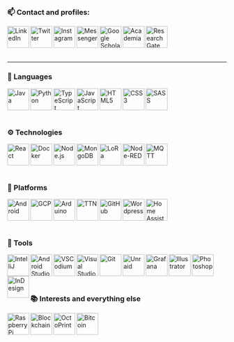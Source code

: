 <!--
Source:
https://raw.githubusercontent.com/codeSTACKr/codeSTACKr/master/README.md
https://www.youtube.com/watch?v=ECuqb5Tv9qI
https://www.youtube.com/watch?v=n6d4KHSKqGk
-->

<!--
Icons:
https://simpleicons.org/
-->

### 📫 Contact and profiles:

<!-- [<img align="left" alt="codeSTACKr.com" width="50px" src="https://raw.githubusercontent.com/iconic/open-iconic/master/svg/globe.svg" />][website] -->

[<img align="left" alt="LinkedIn" width="50px" src="https://raw.githack.com/Mearman/Mearman/master/icons/linkedin.svg" />][linkedin]
[<img align="left" alt="Twitter" width="50px" src="https://raw.githack.com/Mearman/Mearman/master/icons/twitter.svg" />][twitter]
[<img align="left" alt="Instagram" width="50px" src="https://raw.githack.com/Mearman/Mearman/master/icons/instagram.svg" />][instagram]
[<img align="left" alt="Messenger" width="50px" src="https://raw.githack.com/Mearman/Mearman/master/icons/messenger.svg" />][messenger]
[<img align="left" alt="Google Scholar" width="50px" src="https://raw.githack.com/Mearman/Mearman/master/icons/googlescholar.svg" />][scholar]
[<img align="left" alt="Academia" width="50px" src="https://raw.githack.com/Mearman/Mearman/master/icons/academia.svg" />][academia]
[<img align="left" alt="ResearchGate" width="50px" src="https://raw.githack.com/Mearman/Mearman/master/icons/researchgate.svg" />][researchgate]

<br/><br/><br/><br/>

---

### 💬 Languages

<img align="left" alt="Java" width="50px" src="https://raw.githack.com/Mearman/Mearman/master/icons/java.svg" />
<img align="left" alt="Python" width="50px" src="https://raw.githack.com/Mearman/Mearman/master/icons/python.svg" />
<img align="left" alt="TypeScript" width="50px" src="https://raw.githack.com/Mearman/Mearman/master/icons/typescript.svg" />
<img align="left" alt="JavaScript" width="50px" src="https://raw.githack.com/Mearman/Mearman/master/icons/javascript.svg" />
<img align="left" alt="HTML5" width="50px" src="https://raw.githack.com/Mearman/Mearman/master/icons/html5.svg" />
<img align="left" alt="CSS3" width="50px" src="https://raw.githack.com/Mearman/Mearman/master/icons/css3.svg" />
<img align="left" alt="SASS" width="50px" src="https://raw.githack.com/Mearman/Mearman/master/icons/sass.svg" />

<br/><br/><br/><br/>

### ⚙ Technologies

<img align="left" alt="React" width="50px" src="https://raw.githack.com/Mearman/Mearman/master/icons/react.svg" />
<img align="left" alt="Docker" width="50px" src="https://raw.githack.com/Mearman/Mearman/master/icons/docker.svg" />
<img align="left" alt="Node.js" width="50px" src="https://raw.githack.com/Mearman/Mearman/master/icons/node-dot-js.svg" />
<img align="left" alt="MongoDB" width="50px" src="https://raw.githack.com/Mearman/Mearman/master/icons/mongodb.svg" />
<img align="left" alt="LoRa" width="50px" src="https://raw.githack.com/Mearman/Mearman/master/icons/lora.svg" />
<img align="left" alt="Node-RED" width="50px" src="https://raw.githack.com/Mearman/Mearman/master/icons/node-red.svg" />
<img align="left" alt="MQTT" width="50px" src="https://raw.githack.com/Mearman/Mearman/master/icons/mqtt.svg" />

<br/><br/><br/><br/>

### 🧱 Platforms

<img align="left" alt="Android" width="50px" src="https://raw.githack.com/Mearman/Mearman/master/icons/android.svg" />
<img align="left" alt="GCP" width="50px" src="https://raw.githack.com/Mearman/Mearman/master/icons/gcp.svg" />
<img align="left" alt="Arduino" width="50px" src="https://raw.githack.com/Mearman/Mearman/master/icons/arduino.svg" />
<img align="left" alt="TTN" width="50px" src="https://raw.githack.com/Mearman/Mearman/master/icons/ttn.svg" />
<img align="left" alt="GitHub" width="50px" src="https://raw.githack.com/Mearman/Mearman/master/icons/github.svg" />
<img align="left" alt="Wordpress" width="50px" src="https://raw.githack.com/Mearman/Mearman/master/icons/wordpress.svg" />
<img align="left" alt="Home Assistant" width="50px" src="https://raw.githack.com/Mearman/Mearman/master/icons/homeassistant.svg" />

<br/><br/><br/><br/>

### 🔧 Tools

<img align="left" alt="IntelliJ" width="50px" src="https://raw.githack.com/Mearman/Mearman/master/icons/intellijidea.svg" />
<img align="left" alt="Android Studio" width="50px" src="https://raw.githack.com/Mearman/Mearman/master/icons/androidstudio.svg" />
<img align="left" alt="VSCodium" width="50px" src="https://avatars0.githubusercontent.com/u/40338071?s=200&v=4" />
<img align="left" alt="Visual Studio Code" width="50px" src="https://raw.githack.com/Mearman/Mearman/master/icons/visualstudiocode.svg" />
<img align="left" alt="Git" width="50px" src="https://raw.githack.com/Mearman/Mearman/master/icons/git.svg" />
<img align="left" alt="Unraid" width="50px" src="https://raw.githack.com/Mearman/Mearman/master/icons/unraid.svg" />
<img align="left" alt="Grafana" width="50px" src="https://raw.githack.com/Mearman/Mearman/master/icons/grafana.svg" />
<img align="left" alt="Illustrator" width="50px" src="https://raw.githack.com/Mearman/Mearman/master/icons/adobeillustrator.svg" />
<img align="left" alt="Photoshop" width="50px" src="https://raw.githack.com/Mearman/Mearman/master/icons/adobephotoshop.svg" />
<img align="left" alt="InDesign" width="50px" src="https://raw.githack.com/Mearman/Mearman/master/icons/adobeindesign.svg" />

<br/><br/><br/><br/>

### 📚 Interests and everything else

<img align="left" alt="Raspberry Pi" width="50px" src="https://raw.githack.com/Mearman/Mearman/master/icons/raspberrypi.svg" />
<img align="left" alt="Blockchain" width="50px" src="https://raw.githack.com/Mearman/Mearman/master/icons/blockchain.svg" />
<img align="left" alt="OctoPrint" width="50px" src="https://raw.githack.com/Mearman/Mearman/master/icons/octoprint.svg" />
<img align="left" alt="Bitcoin" width="50px" src="https://raw.githack.com/Mearman/Mearman/master/icons/bitcoin.svg" />

<br/><br/><br/><br/>

[website]: https://mearman.uk/
[twitter]: https://twitter.com/MearWolf
[instagram]: https://www.instagram.com/j_mearman
[linkedin]: https://www.linkedin.com/in/josephmearman/
[messenger]: https://www.messenger.com/t/joe.mearman
[scholar]: https://scholar.google.com/citations?user=gVj8N7MAAAAJ&hl=en
[academia]: https://bangor.academia.edu/JosephWMearman
[researchgate]: https://www.researchgate.net/profile/Joseph_Mearman

<!--
**Mearman/Mearman** is a ✨ _special_ ✨ repository because its `README.md` (this file) appears on your GitHub profile.

Here are some ideas to get you started:

- 🔭 I’m currently working on ...
- 🌱 I’m currently learning ...
- 👯 I’m looking to collaborate on ...
- 🤔 I’m looking for help with ...
- 💬 Ask me about ...
- 📫 How to reach me: ...
- 😄 Pronouns: ...
- ⚡ Fun fact: ...
-->
